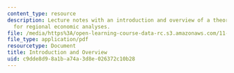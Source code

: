 ```yaml
---
content_type: resource
description: Lecture notes with an introduction and overview of a theoretical basis
  for regional economic analyses.
file: /media/https%3A/open-learning-course-data-rc.s3.amazonaws.com/11-482j-regional-socioeconomic-impact-analyses-and-modeling-fall-2008/c9dde8d98a1ba74a3d8e026372c10b28_lec_01.pdf
file_type: application/pdf
resourcetype: Document
title: Introduction and Overview
uid: c9dde8d9-8a1b-a74a-3d8e-026372c10b28
---
```

